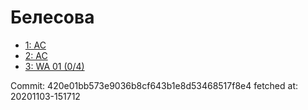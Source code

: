 # Белесова
- [1: AC](1.md)
- [2: AC](2.md)
- [3: WA 01 (0/4)](3.md)

Commit: 420e01bb573e9036b8cf643b1e8d53468517f8e4
 fetched at: 20201103-151712
